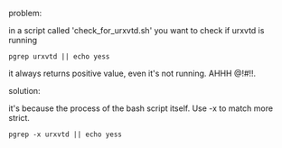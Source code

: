 problem:

in a script called 'check_for_urxvtd.sh' you want to check if urxvtd is running

    pgrep urxvtd || echo yess

it always returns positive value, even it's not running. AHHH @!#!!.


solution:

it's because the process of the bash script itself.
Use -x to match more strict.

    pgrep -x urxvtd || echo yess
